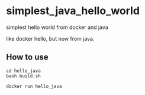 # simplest_java_hello_world

simplest hello world from docker and java

like docker hello, but now from java.


## How to use

```
cd hello_java
bash build.sh

docker run hello_java
```


